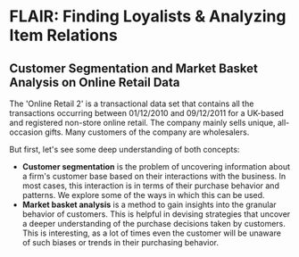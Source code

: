 # FLAIR: Finding Loyalists & Analyzing Item Relations
## Customer Segmentation and Market Basket Analysis on Online Retail Data

The 'Online Retail 2' is a transactional data set that contains all the transactions occurring between 01/12/2010 and 09/12/2011 for a UK-based and registered non-store online retail. The company mainly sells unique, all-occasion gifts. Many customers of the company are wholesalers.

But first, let's see some deep understanding of both concepts:

- **Customer segmentation** is the problem of uncovering information about a firm's customer base based on their interactions with the business. In most cases, this interaction is in terms of their purchase behavior and patterns. We explore some of the ways in which this can be used.
- **Market basket analysis** is a method to gain insights into the granular behavior of customers. This is helpful in devising strategies that uncover a deeper understanding of the purchase decisions taken by customers. This is interesting, as a lot of times even the customer will be unaware of such biases or trends in their purchasing behavior.

